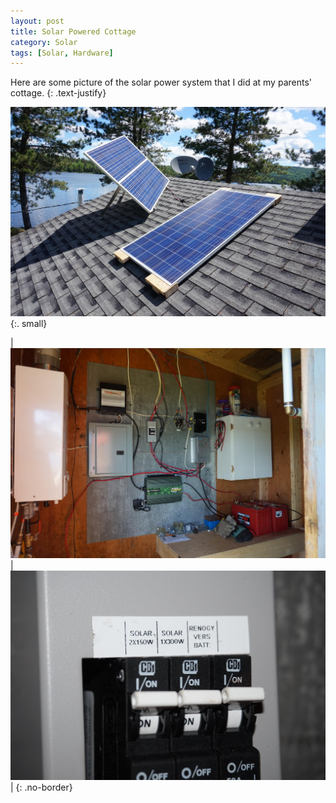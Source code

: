 ```yaml
---
layout: post
title: Solar Powered Cottage
category: Solar
tags: [Solar, Hardware]
---
```

Here are some picture of the solar power system that I did at my parents' cottage.
{: .text-justify}

[![solar_1](/public/img/solar/solar_1.JPG)](/public/img/solar/solar_1.JPG)
{:. small}

<!-- more -->

| [![solar_2](/public/img/solar/solar_2.JPG)](/public/img/solar/solar_2.JPG) | [![solar_3](/public/img/solar/solar_3.JPG)](/public/img/solar/solar_3.JPG) |
{: .no-border}